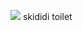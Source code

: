 ![](https://media.discordapp.net/attachments/1245146974362144788/1246564390199623752/IMG_2387.png?ex=665cd90e&is=665b878e&hm=713a1e18e5b30c827c494d5505c9121d9cc000fdc20da79e6e52ca2f0beee08e&)
skididi toilet
